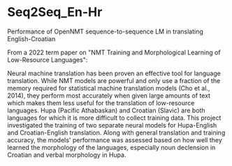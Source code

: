 # Seq2Seq_En-Hr
Performance of OpenNMT sequence-to-sequence LM in translating English-Croatian

From a 2022 term paper on "NMT Training and Morphological Learning of Low-Resource Languages":

Neural machine translation has been proven an effective tool for language translation. While NMT models are powerful and only use a fraction of the memory required for statistical machine translation models (Cho et al., 2014), they perform most accurately when given large amounts of text which makes them less useful for the translation of low-resource languages. Hupa (Pacific Athabaskan) and Croatian (Slavic) are both languages for which it is more difficult to collect training data. This project investigated the training of two separate neural models for Hupa-English and Croatian-English translation. Along with general translation and training accuracy, the models' performance was assessed based on how well they learned the morphology of the languages, especially noun declension in Croatian and verbal morphology in Hupa.
